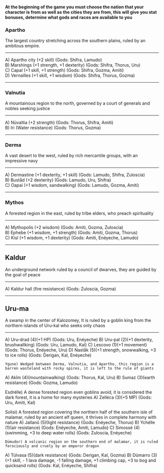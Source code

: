 #### At the beginning of the game you must choose the nation that your character is from as well as the cities they are from, this will give you stat bonuses, determine what gods and races are available to you  

### Apartho  
The largest country stretching across the southern plains, ruled by an ambitous empire.  

---

A) Apartho city (+2 skill) (Gods: Shifra, Lamudo)  
B) Marshings (+1 strength, +1 dexterity) (Gods: Shifra, Thorus, Uru)  
C) Capal (+1 skill, +1 strength) (Gods: Shifra, Gozma, Amiti)  
D) Vernailles (+1 skill, +1 wisdom) (Gods: Shifra, Thorus, Gozma)  

---
	
### Valnutia  
A mountainous region to the north, governed by a court of generals and nobles seeking justice  

---

A) Nüvaltia (+2 strength) (Gods: Thorus, Shifra, Amiti)  
B) Iri (Water resistance) (Gods: Thorus, Gozma)  

---

### Derma  
A vast desert to the west, ruled by rich mercantile groups, with an impressive navy  

---

A) Dermastine (+1 dexterity, +1 skill) (Gods: Lamudo, Shifra, Zuloscia)  
B) Buståd (+2 dexterity) (Gods: Lamudo, Uru, Shifra)  
C) Oapai (+1 wisdom, sandwalking) (Gods: Lamudo, Gozma, Amiti)  

---

### Mythos  
A forested region in the east, ruled by tribe elders, who preach spirituality  

---

A) Mythopolis (+2 wisdom) (Gods: Amiti, Gozma, Zuloscia)  
B) Ephebe (+1 wisdom, +1 strength) (Gods: Amiti, Gozma, Thorus)  
C) Kisî (+1 wisdom, +1 dexterity) (Gods: Amiti, Enéyeche, Lamudo)  

---

## Kaldur 
An underground network ruled by a council of dwarves, they are guided by the goal of peace  

---

A) Kaldur hall (fire resistance) (Gods: Zuloscia, Gozma)  

---

## Uru-ma  
A swamp in the center of Kalozomey, It is ruled by a goblin king from the northern islands of Uru-kal who seeks only chaos  

---

A)	Uru-drad (4)(+1 HP) (Gods: Uru, Enéyeche)
B)	Uru-pal (2)(+1 dexterity, brushwallking) (Gods: Uru, Lamudo, Kal)
C)	Lescovo (1)(+1 movement) (Gods: Thorus, Enéyeche, Uru)
D)	Naståk (5)(+1 strength, snowwalking, +3 to ice rolls) (Gods: Derigan, Kal, Enéyeche)

	Ygune) Wedged between Derma, Valnutia, and Apartho, this region is a barren wasteland with rocky spires, it is left to the rule of giants
A)	Akîm (4)(mountainwalking) (Gods: Thorus, Kal, Uru)
B)	Sumaz (3)(earth resistance) (Gods: Gozma, Lamudo)

Esdrélle) A dense forested region even goblins avoid, it is considered the dark forest, it is a home for many mysteries 
A)	Zelléca (3)(+5 MP) (Gods: Uru, Amiti, Kal)

Solisi) A forested region covering the northern half of the southern isle of malamar, ruled by an ancient elf queen, it thrives in complete harmony with nature
A)	Jallanû (5)(light resistance) (Gods: Enéyeche, Thorus)
B)	Ychélle (1)(air resistance) (Gods: Enéyeche, Amiti, Lamudo)
C)	Simossé (4)(swimming, +3 to deep water rolls) (Gods: Zuloscia, Enéyeche)

	Dümudor) A volcanic region on the southern end of malamar, it is ruled ferociously and cruely by an emperor dragon
A)	Tülvasa (5)(dark resistance) (Gods: Derigan, Kal, Gozma)
B)	Dümarro (3)(+1 skill, - 1 lava damage, -1 falling damage, +1 climbing cap, +3 to bog and quicksand rolls) (Gods: Kal, Enéyeche, Shifra)
